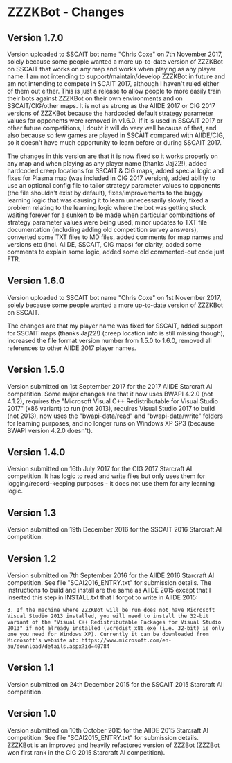 # ZZZKBot - Changes

## Version 1.7.0

Version uploaded to SSCAIT bot name "Chris Coxe" on 7th November 2017, solely because some people wanted a more up-to-date version of ZZZKBot on SSCAIT that works on any map and works when playing as any player name. I am not intending to support/maintain/develop ZZZKBot in future and am not intending to compete in SCAIT 2017, although I haven't ruled either of them out either. This is just a release to allow people to more easily train their bots against ZZZKBot on their own environments and on SSCAIT/CIG/other maps. It is not as strong as the AIIDE 2017 or CIG 2017 versions of ZZZKBot because the hardcoded default strategy parameter values for opponents were removed in v1.6.0. If it is used in SSCAIT 2017 or other future competitions, I doubt it will do very well because of that, and also because so few games are played in SSCAIT compared with AIIDE/CIG, so it doesn't have much opportunity to learn before or during SSCAIT 2017.

The changes in this version are that it is now fixed so it works properly on any map and when playing as any player name (thanks Jaj22!), added hardcoded creep locations for SSCAIT & CIG maps, added special logic and fixes for Plasma map (was included in CIG 2017 version), added ability to use an optional config file to tailor strategy parameter values to opponents (the file shouldn't exist by default), fixes/improvements to the buggy learning logic that was causing it to learn unnecessarily slowly, fixed a problem relating to the learning logic where the bot was getting stuck waiting forever for a sunken to be made when particular combinations of strategy parameter values were being used, minor updates to TXT file documentation (including adding old competition survey answers), converted some TXT files to MD files, added comments for map names and versions etc (incl. AIIDE, SSCAIT, CIG maps) for clarity, added some comments to explain some logic, added some old commented-out code just FTR.

## Version 1.6.0

Version uploaded to SSCAIT bot name "Chris Coxe" on 1st November 2017, solely because some people wanted a more up-to-date version of ZZZKBot on SSCAIT.

The changes are that my player name was fixed for SSCAIT, added support for SSCAIT maps (thanks Jaj22!) (creep location info is still missing though), increased the file format version number from 1.5.0 to 1.6.0, removed all references to other AIIDE 2017 player names.

## Version 1.5.0

Version submitted on 1st September 2017 for the 2017 AIIDE Starcraft AI competition. Some major changes are that it now uses BWAPI 4.2.0 (not 4.1.2), requires the "Microsoft Visual C++ Redistributable for Visual Studio 2017" (x86 variant) to run (not 2013), requires Visual Studio 2017 to build (not 2013), now uses the "bwapi-data/read" and "bwapi-data/write" folders for learning purposes, and no longer runs on Windows XP SP3 (because BWAPI version 4.2.0 doesn't).

## Version 1.4.0

Version submitted on 16th July 2017 for the CIG 2017 Starcraft AI competition. It has logic to read and write files but only uses them for logging/record-keeping purposes - it does not use them for any learning logic.

## Version 1.3

Version submitted on 19th December 2016 for the SSCAIT 2016 Starcraft AI competition.

## Version 1.2

Version submitted on 7th September 2016 for the AIIDE 2016 Starcraft AI competition. See file "SCAI2016_ENTRY.txt" for submission details. The instructions to build and install are the same as AIIDE 2015 except that I inserted this step in INSTALL.txt that I forgot to write in AIIDE 2015:

```text
3. If the machine where ZZZKBot will be run does not have Microsoft Visual Studio 2013 installed, you will need to install the 32-bit variant of the "Visual C++ Redistributable Packages for Visual Studio 2013" if not already installed (vcredist_x86.exe (i.e. 32-bit) is only one you need for Windows XP). Currently it can be downloaded from Microsoft's website at: https://www.microsoft.com/en-au/download/details.aspx?id=40784
```

## Version 1.1

Version submitted on 24th December 2015 for the SSCAIT 2015 Starcraft AI competition.

## Version 1.0

Version submitted on 10th October 2015 for the AIIDE 2015 Starcraft AI competition. See file "SCAI2015_ENTRY.txt" for submission details. ZZZKBot is an improved and heavily refactored version of ZZZBot (ZZZBot won first rank in the CIG 2015 Starcraft AI competition).